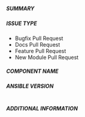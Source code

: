 ##### SUMMARY
<!--- Describe the change below, including rationale and design decisions -->

<!--- HINT: Include "Fixes #nnn" if you are fixing an existing issue -->

##### ISSUE TYPE
<!--- Pick one below and delete the rest -->
- Bugfix Pull Request
- Docs Pull Request
- Feature Pull Request
- New Module Pull Request

##### COMPONENT NAME
<!--- Write the short name of the module, plugin, task or feature below -->

##### ANSIBLE VERSION
<!--- Paste verbatim output from "ansible --version" between quotes -->
```paste below

```

##### ADDITIONAL INFORMATION
<!--- Include additional information to help people understand the change here -->
<!--- A step-by-step reproduction of the problem is helpful if there is no related issue -->

<!--- Paste verbatim command output below, e.g. before and after your change -->
```

```
